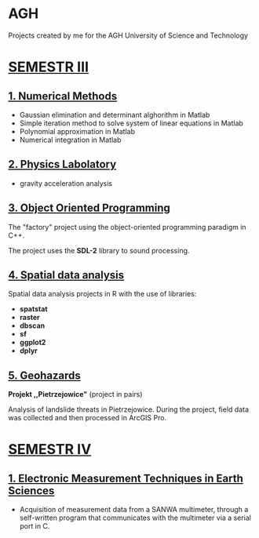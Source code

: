 # AGH
Projects created by me for the AGH University of Science and Technology

# [SEMESTR III](https://github.com/SzymonCogiel/AGH/tree/main/Semestr%20III)
  ## [1. Numerical Methods](https://github.com/SzymonCogiel/AGH/tree/main/Semestr%20III/Numerical%20Methods)
  - Gaussian elimination and determinant alghorithm in Matlab
  - Simple iteration method to solve system of linear equations in Matlab
  - Polynomial approximation in Matlab
  - Numerical integration in Matlab
  ## [2. Physics Labolatory](https://github.com/SzymonCogiel/AGH/tree/main/Semestr%20III/Physics%20II/gravity%20acceleration%20analysis)
  - gravity acceleration analysis
  ## [3. Object Oriented Programming](https://github.com/SzymonCogiel/AGH/tree/main/Semester%20III/Object%20Oriented%20Programming/CogielSzymon-etap2)
  The "factory" project using the object-oriented programming paradigm in C++.
  
  The project uses the **SDL-2** library to sound processing.
  ## [4. Spatial data analysis](https://github.com/SzymonCogiel/AGH/tree/main/Semester%20III/Spatial%20data%20analysis)
  Spatial data analysis projects in R with the use of libraries:
  - **spatstat**
  - **raster**
  - **dbscan**
  - **sf**
  - **ggplot2**
  - **dplyr**
  ## [5. Geohazards](https://github.com/SzymonCogiel/AGH/tree/main/Semester%20III/Geohazards)
  **Projekt ,,Pietrzejowice"** (project in pairs)
  
   Analysis of landslide threats in Pietrzejowice. During the project, field data was collected and then processed in ArcGIS Pro.
# [SEMESTR IV](https://github.com/SzymonCogiel/AGH/tree/main/Semester%20IV)
  ## [1. Electronic Measurement Techniques in Earth Sciences](https://github.com/SzymonCogiel/AGH/tree/main/Semester%20IV/Electronic%20Measurement%20Techniques%20in%20Earth%20Sciences)
- Acquisition of measurement data from a SANWA multimeter, through a self-written program that communicates with the multimeter via a serial port in C.
